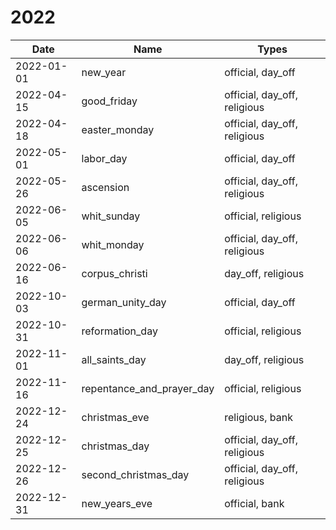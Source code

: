 # 2022

| Date       | Name                      | Types                        |
|------------|---------------------------|------------------------------|
| 2022-01-01 | new_year                  | official, day_off            |
| 2022-04-15 | good_friday               | official, day_off, religious |
| 2022-04-18 | easter_monday             | official, day_off, religious |
| 2022-05-01 | labor_day                 | official, day_off            |
| 2022-05-26 | ascension                 | official, day_off, religious |
| 2022-06-05 | whit_sunday               | official, religious          |
| 2022-06-06 | whit_monday               | official, day_off, religious |
| 2022-06-16 | corpus_christi            | day_off, religious           |
| 2022-10-03 | german_unity_day          | official, day_off            |
| 2022-10-31 | reformation_day           | official, religious          |
| 2022-11-01 | all_saints_day            | day_off, religious           |
| 2022-11-16 | repentance_and_prayer_day | official, religious          |
| 2022-12-24 | christmas_eve             | religious, bank              |
| 2022-12-25 | christmas_day             | official, day_off, religious |
| 2022-12-26 | second_christmas_day      | official, day_off, religious |
| 2022-12-31 | new_years_eve             | official, bank               |
